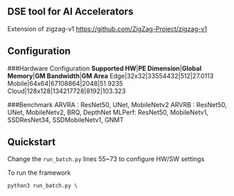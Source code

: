 ## DSE tool for AI Accelerators
Extension of zigzag-v1 https://github.com/ZigZag-Project/zigzag-v1

## Configuration
###Hardware Configuration
**Supported HW**|**PE Dimension**|**Global Memory**|**GM Bandwidth**|**GM Area**
Edge|32x32|33554432|512|27.0113
Mobile|64x64|67108864|2048|51.9235
Cloud|128x128|134217728|8192|103.323

###Benchmark
ARVRA : ResNet50, UNet, MobileNetv2
ARVRB : ResNet50, UNet, MobileNetv2, BRQ, DepthNet
MLPerf: ResNet50, MobileNetv1, SSDResNet34, SSDMobileNetv1, GNMT

## Quickstart
Change the ```run_batch.py``` lines 55~73 to configure HW/SW settings

To run the framework
```
python3 run_batch.py \
```

